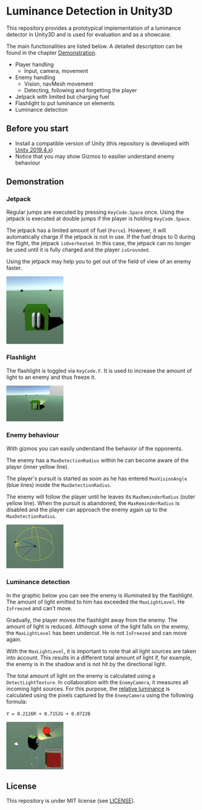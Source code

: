 # Luminance Detection in Unity3D

This repository provides a prototypical implementation of a luminance detector in Unity3D and is used for evaluation and as a showcase.

The main functionalities are listed below. A detailed description can be found in the chapter <a href="https://github.com/samuelschnurr/luminance-detection#Demonstration">Demonstration</a>.

- Player handling
    - Input, camera, movement
- Enemy handling
    - Vision, navMesh movement
    - Detecting, following and forgetting the player 
- Jetpack with limited but charging fuel
- Flashlight to put luminance on elements
- Luminance detection

## Before you start
- Install a compatible version of Unity (this repository is developed with <a href="https://unity3d.com/unity/qa/lts-releases?version=2019.4">Unity 2019.4.x</a>)
- Notice that you may show Gizmos to easilier understand enemy behaviour

## Demonstration

### Jetpack

Regular jumps are executed by pressing `KeyCode.Space` once. Using the jetpack is executed at double jumps if the player is holding `KeyCode.Space`.

The jetpack has a limited amount of fuel (`Force`). However, it will automatically charge if the jetpack is not in use. If the fuel drops to 0 during the flight, the jetpack `isOverheated`. In this case, the jetpack can no longer be used until it is fully charged and the player `isGrounded`.

Using the jetpack may help you to get out of the field of view of an enemy faster.

<img alt="Gif which shows the player using the jetpack" src="https://github.com/samuelschnurr/luminance-detection/blob/master/Docs/Jetpack.gif" width="30%" height="30%" />

### Flashlight

The flashlight is toggled via `KeyCode.F`. It is used to increase the amount of light to an enemy and thus freeze it.

<img alt="Gif which shows the player toggling the flashlight" src="https://github.com/samuelschnurr/luminance-detection/blob/master/Docs/Flashlight.gif" width="30%" height="30%" />

### Enemy behaviour

With gizmos you can easily understand the behavior of the opponents.

The enemy has a `MaxDetectionRadius` within he can become aware of the player (inner yellow line). 

The player's pursuit is started as soon as he has entered `MaxVisionAngle` (blue lines) inside the `MaxDetectionRadius`. 

The enemy will follow the player until he leaves its `MaxReminderRadius` (outer yellow line). When the pursuit is abandoned, the `MaxReminderRadius` is disabled and the player can approach the enemy again up to the `MaxDetectionRadius`.

<img alt="Gif of an enemy chasing the player" src="https://github.com/samuelschnurr/luminance-detection/blob/master/Docs/Enemy.gif" width="30%" height="30%" />

### Luminance detection

In the graphic below you can see the enemy is illuminated by the flashlight. The amount of light emitted to him has exceeded the `MaxLightLevel`. He `IsFreezed` and can't move.

Gradually, the player moves the flashlight away from the enemy. The amount of light is reduced. Although some of the light falls on the enemy, the `MaxLightLevel` has been undercut. He is not `IsFreezed` and can move again.

With the `MaxLightLevel`, it is important to note that all light sources are taken into account. This results in a different total amount of light if, for example, the enemy is in the shadow and is not hit by the directional light.

The total amount of light on the enemy is calculated using a `DetectLightTexture`. In collaboration with the `EnemyCamera`, it measures all incoming light sources. For this purpose, the <a href="https://en.wikipedia.org/wiki/Luma_(video)">relative luminance</a> is calculated using the pixels captured by the `EnemyCamera` using the following formula:

`Y = 0.2126R + 0.7152G + 0.0722B`

<img alt="Gif of an enemy which is freezed because of luminance" src="https://github.com/samuelschnurr/luminance-detection/blob/master/Docs/Luminance.gif" width="30%" height="30%" />

## License

This repository is under MIT license (see <a href="https://github.com/samuelschnurr/luminance-detection/blob/master/LICENSE">LICENSE</a>).
